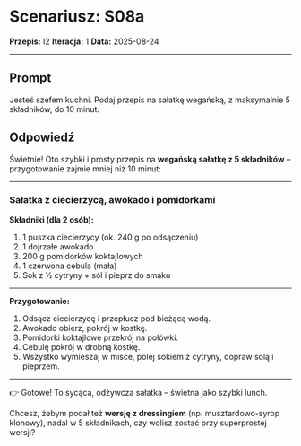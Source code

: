 ﻿# Scenariusz: S08a
**Przepis:** I2
**Iteracja:** 1
**Data:** 2025-08-24

---

## Prompt
Jesteś szefem kuchni. Podaj przepis na sałatkę wegańską, z maksymalnie 5 składników, do 10 minut.


## Odpowiedź
Świetnie! Oto szybki i prosty przepis na **wegańską sałatkę z 5 składników** – przygotowanie zajmie mniej niż 10 minut:

---

### **Sałatka z ciecierzycą, awokado i pomidorkami**

**Składniki (dla 2 osób):**

1. 1 puszka ciecierzycy (ok. 240 g po odsączeniu)
2. 1 dojrzałe awokado
3. 200 g pomidorków koktajlowych
4. 1 czerwona cebula (mała)
5. Sok z ½ cytryny + sól i pieprz do smaku

---

**Przygotowanie:**

1. Odsącz ciecierzycę i przepłucz pod bieżącą wodą.
2. Awokado obierz, pokrój w kostkę.
3. Pomidorki koktajlowe przekrój na połówki.
4. Cebulę pokrój w drobną kostkę.
5. Wszystko wymieszaj w misce, polej sokiem z cytryny, dopraw solą i pieprzem.

---

👉 Gotowe! To sycąca, odżywcza sałatka – świetna jako szybki lunch.

Chcesz, żebym podał też **wersję z dressingiem** (np. musztardowo-syrop klonowy), nadal w 5 składnikach, czy wolisz zostać przy superprostej wersji?
